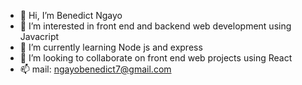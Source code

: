 - 👋 Hi, I’m Benedict Ngayo
- 👀 I’m interested in front end and backend web development using Javacript 
- 🌱 I’m currently learning Node js and express
- 💞️ I’m looking to collaborate on front end web projects using React 
- 📫 mail: ngayobenedict7@gmail.com

<!---
benNgayo/benNgayo is a ✨ special ✨ repository because its `README.md` (this file) appears on your GitHub profile.
You can click the Preview link to take a look at your changes.
--->
